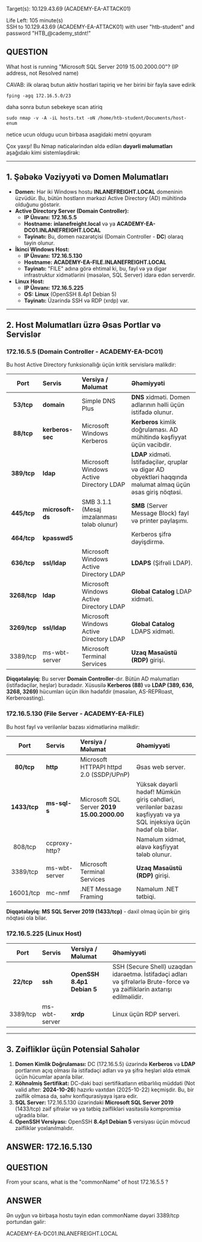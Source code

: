 Target(s): 10.129.43.69 (ACADEMY-EA-ATTACK01) 

Life Left: 105 minute(s)  
 SSH to 10.129.43.69 (ACADEMY-EA-ATTACK01) with user "htb-student" and password "HTB_@cademy_stdnt!"

## QUESTION
What host is running "Microsoft SQL Server 2019 15.00.2000.00"? (IP address, not Resolved name)

CAVAB:
ilk olaraq butun aktiv hostlari tapiriq ve her birini bir fayla save edirik

```shell
fping -agq 172.16.5.0/23
```

daha sonra butun sebekeye scan atiriq

```shell
sudo nmap -v -A -iL hosts.txt -oN /home/htb-student/Documents/host-enum
```

netice ucun oldugu ucun birbasa asagidaki metni qoyuram

Çox yaxşı! Bu Nmap nəticələrindən əldə edilən **dəyərli məlumatları** aşağıdakı kimi sistemləşdirək:

---

## 1. Şəbəkə Vəziyyəti və Domen Məlumatları

* **Domen:** Hər iki Windows hostu **INLANEFREIGHT.LOCAL** domeninin üzvüdür. Bu, bütün hostların mərkəzi Active Directory (AD) mühitində olduğunu göstərir.
* **Active Directory Server (Domain Controller):**
    * **IP Ünvanı:** **172.16.5.5**
    * **Hostname:** **inlanefreight.local** və ya **ACADEMY-EA-DC01.INLANEFREIGHT.LOCAL**
    * **Təyinatı:** Bu, domen nəzarətçisi (Domain Controller - **DC**) olaraq təyin olunur.
* **İkinci Windows Host:**
    * **IP Ünvanı:** **172.16.5.130**
    * **Hostname:** **ACADEMY-EA-FILE.INLANEFREIGHT.LOCAL**
    * **Təyinatı:** "FILE" adına görə ehtimal ki, bu, fayl və ya digər infrastruktur xidmətlərini (məsələn, SQL Server) idarə edən serverdir.
* **Linux Host:**
    * **IP Ünvanı:** **172.16.5.225**
    * **OS:** **Linux** (OpenSSH 8.4p1 Debian 5)
    * **Təyinatı:** Üzərində SSH və RDP (xrdp) var.

---

## 2. Host Məlumatları üzrə Əsas Portlar və Servislər

### 172.16.5.5 (Domain Controller - ACADEMY-EA-DC01)

Bu host Active Directory funksionallığı üçün kritik servislərə malikdir:

| Port | Servis | Versiya / Məlumat | Əhəmiyyəti |
| :---: | :--- | :--- | :--- |
| **53/tcp** | **domain** | Simple DNS Plus | **DNS** xidməti. Domen adlarının həlli üçün istifadə olunur. |
| **88/tcp** | **kerberos-sec** | Microsoft Windows Kerberos | **Kerberos** kimlik doğrulaması. AD mühitində kəşfiyyat üçün vacibdir. |
| **389/tcp** | **ldap** | Microsoft Windows Active Directory LDAP | **LDAP** xidməti. İstifadəçilər, qruplar və digər AD obyektləri haqqında məlumat almaq üçün əsas giriş nöqtəsi. |
| **445/tcp** | **microsoft-ds** | SMB 3.1.1 (Mesaj imzalanması tələb olunur) | **SMB** (Server Message Block) fayl və printer paylaşımı. |
| **464/tcp** | **kpasswd5** | | Kerberos şifrə dəyişdirmə. |
| **636/tcp** | **ssl/ldap** | Microsoft Windows Active Directory LDAP | **LDAPS** (Şifrəli LDAP). |
| **3268/tcp** | **ldap** | Microsoft Windows Active Directory LDAP | **Global Catalog** LDAP xidməti. |
| **3269/tcp** | **ssl/ldap** | Microsoft Windows Active Directory LDAP | **Global Catalog** LDAPS xidməti. |
| 3389/tcp | ms-wbt-server | Microsoft Terminal Services | **Uzaq Masaüstü (RDP)** girişi. |

**Diqqətəlayiq:** Bu server **Domain Controller**-dır. Bütün AD məlumatları (istifadəçilər, heşlər) buradadır. Xüsusilə **Kerberos (88)** və **LDAP (389, 636, 3268, 3269)** hücumları üçün ilkin hədəfdir (məsələn, AS-REPRoast, Kerberoasting).

### 172.16.5.130 (File Server - ACADEMY-EA-FILE)

Bu host fayl və verilənlər bazası xidmətlərinə malikdir:

| Port | Servis | Versiya / Məlumat | Əhəmiyyəti |
| :---: | :--- | :--- | :--- |
| **80/tcp** | **http** | Microsoft HTTPAPI httpd 2.0 (SSDP/UPnP) | Əsas web server. |
| **1433/tcp** | **ms-sql-s** | Microsoft SQL Server **2019 15.00.2000.00** | Yüksək dəyərli hədəf! Mümkün giriş cəhdləri, verilənlər bazası kəşfiyyatı və ya SQL injeksiya üçün hədəf ola bilər. |
| 808/tcp | ccproxy-http? | | Naməlum xidmət, əlavə kəşfiyyat tələb olunur. |
| 3389/tcp | ms-wbt-server | Microsoft Terminal Services | **Uzaq Masaüstü (RDP)** girişi. |
| 16001/tcp | mc-nmf | .NET Message Framing | Naməlum .NET tətbiqi. |

**Diqqətəlayiq:** **MS SQL Server 2019 (1433/tcp)** - daxil olmaq üçün bir giriş nöqtəsi ola bilər.

### 172.16.5.225 (Linux Host)

| Port | Servis | Versiya / Məlumat | Əhəmiyyəti |
| :---: | :--- | :--- | :--- |
| **22/tcp** | **ssh** | **OpenSSH 8.4p1 Debian 5** | SSH (Secure Shell) uzaqdan idarəetmə. İstifadəçi adları və şifrələrlə Brute-force və ya zəifliklərin axtarışı edilməlidir. |
| 3389/tcp | ms-wbt-server | **xrdp** | Linux üçün RDP serveri. |

---

## 3. Zəifliklər üçün Potensial Sahələr

1.  **Domen Kimlik Doğrulaması:** DC (172.16.5.5) üzərində **Kerberos** və **LDAP** portlarının açıq olması ilə istifadəçi adları və ya şifrə heşləri əldə etmək üçün hücumlar aparıla bilər.
2.  **Köhnəlmiş Sertifikat:** DC-dəki bəzi sertifikatların etibarlılıq müddəti (Not valid after: **2024-10-26**) hazırkı vaxtdan (2025-10-22) keçmişdir. Bu, bir zəiflik olmasa da, səhv konfiqurasiyaya işarə edir.
3.  **SQL Server:** 172.16.5.130 üzərindəki **Microsoft SQL Server 2019** (1433/tcp) zəif şifrələr və ya tətbiq zəiflikləri vasitəsilə kompromisə uğradıla bilər.
4.  **OpenSSH Versiyası:** OpenSSH **8.4p1 Debian 5** versiyası üçün mövcud zəifliklər yoxlanılmalıdır.


## ANSWER: 172.16.5.130

## QUESTION

From your scans, what is the "commonName" of host 172.16.5.5 ?

## ANSWER
Ən uyğun və birbaşa hostu təyin edən commonName dəyəri 3389/tcp portundan gəlir:

ACADEMY-EA-DC01.INLANEFREIGHT.LOCAL



